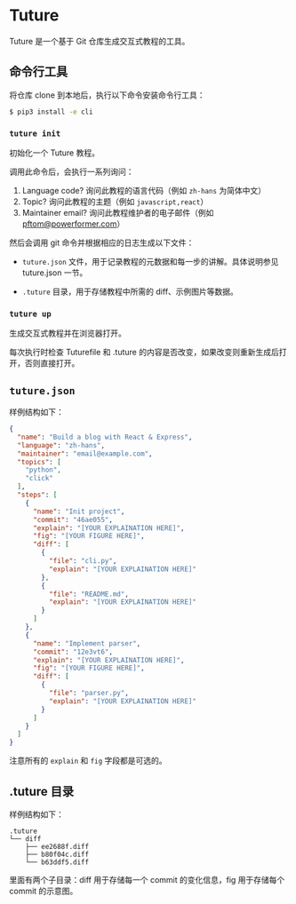 # Tuture

Tuture 是一个基于 Git 仓库生成交互式教程的工具。

## 命令行工具

将仓库 clone 到本地后，执行以下命令安装命令行工具：

```bash
$ pip3 install -e cli
```

### `tuture init`

初始化一个 Tuture 教程。

调用此命令后，会执行一系列询问：

1. Language code? 询问此教程的语言代码（例如 `zh-hans` 为简体中文）
2. Topic? 询问此教程的主题（例如 `javascript,react`）
3. Maintainer email? 询问此教程维护者的电子邮件（例如 pftom@powerformer.com）

然后会调用 git 命令并根据相应的日志生成以下文件：

-  `tuture.json` 文件，用于记录教程的元数据和每一步的讲解。具体说明参见 tuture.json 一节。

-  `.tuture` 目录，用于存储教程中所需的 diff、示例图片等数据。

### `tuture up`

生成交互式教程并在浏览器打开。

每次执行时检查 Tuturefile 和 .tuture 的内容是否改变，如果改变则重新生成后打开，否则直接打开。

## `tuture.json`

样例结构如下：

```json
{
  "name": "Build a blog with React & Express",
  "language": "zh-hans",
  "maintainer": "email@example.com",
  "topics": [
    "python",
    "click"
  ],
  "steps": [
    {
      "name": "Init project",
      "commit": "46ae055",
      "explain": "[YOUR EXPLAINATION HERE]",
      "fig": "[YOUR FIGURE HERE]",
      "diff": [
        {
          "file": "cli.py",
          "explain": "[YOUR EXPLAINATION HERE]"
        },
        {
          "file": "README.md",
          "explain": "[YOUR EXPLAINATION HERE]"
        }
      ]
    },
    {
      "name": "Implement parser",
      "commit": "12e3vt6",
      "explain": "[YOUR EXPLAINATION HERE]",
      "fig": "[YOUR FIGURE HERE]",
      "diff": [
        {
          "file": "parser.py",
          "explain": "[YOUR EXPLAINATION HERE]"
        }
      ]
    }
  ]
}
```

注意所有的 `explain` 和 `fig` 字段都是可选的。

## .tuture 目录

样例结构如下：

```
.tuture
└── diff
    ├── ee2688f.diff
    ├── b80f04c.diff
    └── b63ddf5.diff
```

里面有两个子目录：diff 用于存储每一个 commit 的变化信息，fig 用于存储每个 commit 的示意图。
